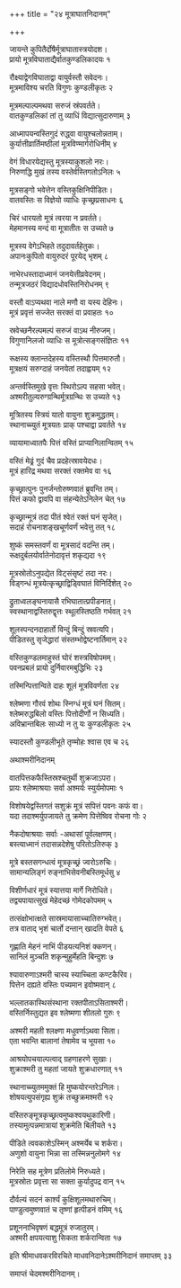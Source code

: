+++
title = "२४ मूत्राघातनिदानम्"

+++

जायन्ते कुपितैर्दोषैर्मूत्राघातास्त्रयोदश।  
प्रायो मूत्रविघाताद्यैर्वातकुण्डलिकादयः १

रौक्ष्याद्वेगविघाताद्वा वायुर्वस्तौ सवेदनः।  
मूत्रमाविश्य चरति विगुणः कुण्डलीकृतः २

मूत्रमल्पाल्पमथवा सरुजं स्रंपवर्तते।  
वातकुण्डलिकां तां तु व्याधिं विद्यात्सुदारुणाम् ३

आध्मापयन्वस्तिगुदं रुद्ध्वा वायुश्चलोन्नताम्।  
कुर्यात्तीव्रार्तिमष्ठीलां मूत्रविण्मार्गरोधिनीम् ४

वेगं विधारयेद्यस्तु मूत्रस्याकुशलो नरः।  
निरुणद्धि मुखं तस्य वस्तेर्वस्तिगतोऽनिलः ५

मूत्रसङ्गो भवेत्तेन वस्तिकुक्षिनिपीडितः।  
वातवस्तिः स विज्ञेयो व्याधिः कृच्छ्रप्रसाधनः ६

चिरं धारयतो मूत्रं त्वरया न प्रवर्तते।  
मेहमानस्य मन्दं वा मूत्रातीतः स उच्यते ७

मूत्रस्य वेगेऽभिहते तदुदावर्तहेतुकः।  
अपानःकुपितो वायुरुदरं पूरयेद् भृशम् ८

नाभेरधस्तादाध्मानं जनयेत्तीव्रवेदनम्।  
तन्मूत्रजठरं विद्यादधोवस्तिनिरोधनम् ९

वस्तौ वाऽप्यथवा नाले मणौ वा यस्य देहिनः।  
मूत्रं प्रवृत्तं सज्जेत सरक्तं वा प्रवाहतः १०

स्रवेच्छनैरल्पमल्पं सरुजं वाऽथ नीरुजम्।  
विगुणानिलजो व्याधिः स मूत्रोत्सङ्गसंज्ञितः ११

रूक्षस्य क्लान्तदेहस्य वस्तिस्थौ पित्तमारुतौ।  
मूत्रक्षयं सरुग्दाहं जनयेतां तदाह्वयम् १२

अन्तर्वस्तिमुखे वृत्तः स्थिरोऽल्प सहसा भवेत्।  
अश्मरीतुल्यरुग्ग्रन्थिर्मूत्रग्रन्थिः स उच्यते १३

मूत्रितस्य स्त्रियं यातो वायुना शुक्रमुद्धतम्।  
स्थानाच्च्युतं मूत्रयतः प्राक् पश्चाद्वा प्रवर्तते १४

व्यायामाध्वातपैः पित्तं वस्तिं प्राप्यानिलान्वितम् १५

वस्तिं मेढ्रं गुदं चैव प्रदहेत्स्रावयेदधः।  
मूत्रं हारिद्र मथवा सरक्तं रक्तमेव वा १६

कृच्छ्रात्पुनः पुनर्जन्तोरुष्णवातं ब्रुवन्ति तम्।  
पित्तं कफो द्वावपि वा संहन्येतेऽनिलेन चेत् १७

कृच्छ्रान्मूत्रं तदा पीतं श्वेतं रक्तं घनं सृजेत्।  
सदाहं रोचनाशङ्खचूर्णवर्णं भवेत्तु तत् १८

शुष्कं समस्तवर्णं वा मूत्रसादं वदन्ति तम्।  
रूक्षदुर्बलयोर्वातेनोदावृत्तं शकृद्यदा १९

मूत्रस्रोतोऽनुपद्येत विट्संसृष्टं तदा नरः।  
विड्गन्धं मूत्रयेत्कृच्छ्राद्विड्विघातं विनिर्दिशेत् २०

द्रुताध्वलङ्घनायासै रभिघातात्प्रपीडनात्।  
स्वस्थानाद्वस्तिरुद्वृत्तः स्थूलस्तिष्ठति गर्भवत् २१

शूलस्पन्दनदाहार्तो विन्दुं बिन्दुं स्रवत्यपि।  
पीडितस्तु सृजेद्धारां संस्तम्भोद्वेष्टनार्तिमान् २२

वस्तिकुण्डलमाहुस्तं घोरं शस्त्रविषोपमम्।  
पवनप्रबलं प्रायो दुर्निवारमबुद्धिभिः २३

तस्मिन्पित्तान्विते दाहः शूलं मूत्रविवर्णता २४

श्लेष्मणा गौरवं शोथः स्निग्धं मूत्रं घनं सितम्।  
श्लेष्मरुद्धबिलो वस्तिः पित्तोदीर्णो न सिध्यति।  
अविभ्रान्तबिलः साध्यो न तु यः कुण्डलीकृतः २५

स्यादस्तौ कुण्डलीभूते तृण्मोहः श्वास एव च २६

अथाश्मरीनिदानम्

वातपित्तकफैस्तिस्रश्चतुर्थी शुक्रजाऽपरा।  
प्रायः श्लेष्माश्रयाः सर्वा अश्मर्यः स्युर्यमोपमाः १

विशोषयेद्वस्तिगतं सशुक्रं मूत्रं सपित्तं पवनः कफं वा।  
यदा तदाश्मर्युपजायते तु क्रमेण पित्तेष्विव रोचना गोः २

नैकदोषाश्रयाः सर्वाः -अथासां पूर्वलक्षणम्।  
बस्त्याध्मानं तदासन्नदेशेषु परितोऽतिरुक् ३

मूत्रे बस्तसगन्धत्वं मूत्रकृच्छ्रं ज्वरोऽरुचिः।  
सामान्यलिङ्गं रुङ्नाभिसेवनीबस्तिमूर्धसु ४

विशीर्णधारं मूत्रं स्यात्तया मार्गे निरोधिते।  
तद्व्यपायात्सुखं मेहेदच्छं गोमेदकोपमम् ५

तत्संक्षोभात्क्षते सास्रमायासाच्चातिरुग्भवेत्।  
तत्र वाताद् भृशं चार्तो दन्तान् खादति वेपते ६

गृह्णाति मेहनं नाभिं पीडयत्यनिशं क्कणन्।  
सानिलं मुञ्चति शकृन्मुहुर्मेहति बिन्दुशः ७

श्यावारुणाऽश्मरी चास्य स्याच्चिता कण्टकैरिव।  
पित्तेन दह्यते वस्तिः पच्यमान इवोष्मवान् ८

भल्लातकास्थिसंस्थाना रक्तपीताऽसिताश्मरी।  
वस्तिर्निस्तुद्यत इव श्लेष्मणा शीतलो गुरुः ९

अश्मरी महती श्लक्ष्णा मधुवर्णाऽथवा सिता।  
एता भवन्ति बालानां तेषामेव च भूयसा १०

आश्रयोपचयाल्पत्वाद् ग्रहणाहरणे सुखाः।  
शुक्राश्मरी तु महतां जायते शुक्रधारणात् ११

स्थानाच्च्युतममुक्तं हि मुष्कयोरन्तरेऽनिलः।  
शोषयत्युपसंगृह्य शुक्रं तच्छुक्रमश्मरी १२

वस्तिरुङ्मूत्रकृच्छ्रत्वमुष्कश्वयथुकारिणी।  
तस्यामुत्पन्नमात्रायां शुक्रमेति बिलीयते १३

पीडिते त्ववकाशेऽस्मिन् अश्मर्येब च शर्करा।  
अणुशो वायुना भिन्ना सा तस्मिन्ननुलोमगे १४

निरेति सह मूत्रेण प्रतिलोमे निरुध्यते।  
मूत्रस्रोतः प्रवृत्ता सा सक्ता कुर्यादुपद्र वान् १५

दौर्वल्यं सदनं कार्श्यं कुक्षिशूलमथारुचिम्।  
पाण्डुत्वमुष्णवातं च तृष्णां हृत्पीडनं वमिम् १६

प्रशूननाभिवृषणं बद्धमूत्रं रुजातुरम्।  
अश्मरी क्षपयत्याशु सिकता शर्करान्विता १७

इति श्रीमाधवकरविरचिते माधवनिदानेऽश्मरीनिदानं समाप्तम् ३३

समाप्तं चेदमश्मरीनिदानम्।  
 
